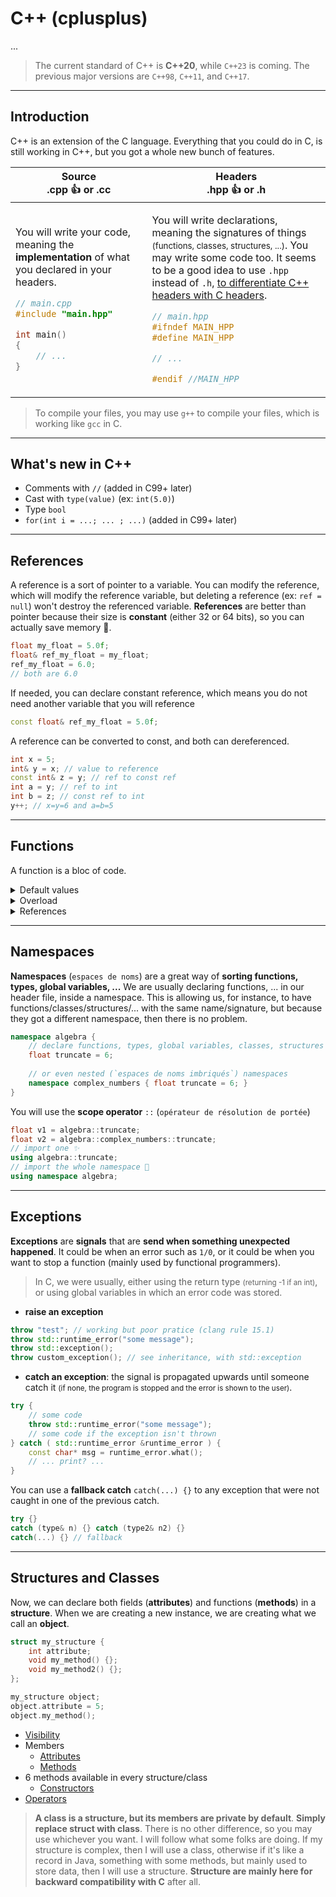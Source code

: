 # C++ (cplusplus)

...

> The current standard of C++ is **C++20**, while `C++23` is coming. The previous major versions are `C++98`, `C++11`, and `C++17`.

<hr class="sl">

## Introduction

C++ is an extension of the C language. Everything that you could do in C, is still working in C++, but you got a whole new bunch of features.

<table class="table border-dark table-striped table-bordered">
<thead><tr><th><b>Source</b><br>.cpp 👍 or .cc</th><th><b>Headers</b><br>.hpp 👍 or .h</th></tr></thead>
<tbody>
<tr>
<td>

You will write your code, meaning the **implementation** of what you declared in your headers.

```cpp
// main.cpp
#include "main.hpp"

int main()
{
	// ...
}
```
</td>
<td>

You will write declarations, meaning the signatures of things <small>(functions, classes, structures, ...)</small>. You may write some code too. It seems to be a good idea to use `.hpp` instead of `.h`, [to differentiate C++ headers with C headers](https://stackoverflow.com/questions/152555/h-or-hpp-for-your-class-definitions).

```cpp
// main.hpp
#ifndef MAIN_HPP
#define MAIN_HPP

// ...

#endif //MAIN_HPP
```
</td>
</tr>
</tbody>
</table>

> To compile your files, you may use `g++` to compile your files, which is working like `gcc` in C.

<hr class="sr">

## What's new in C++

* Comments with `//` (added in C99+ later)
* Cast with `type(value)` (ex: `int(5.0)`)
* Type `bool`
* `for(int i = ...; ... ; ...)` (added in C99+ later)

<hr class="sl">

## References

A reference is a sort of pointer to a variable. You can modify the reference, which will modify the reference variable, but deleting a reference (ex: `ref = null`) won't destroy the referenced variable. **References** are better than pointer because their size is **constant** (either 32 or 64 bits), so you can actually save memory 🚀.

```cpp
float my_float = 5.0f;
float& ref_my_float = my_float;
ref_my_float = 6.0;
// both are 6.0
```

If needed, you can declare constant reference, which means you do not need another variable that you will reference

```cpp
const float& ref_my_float = 5.0f;
```

A reference can be converted to const, and both can dereferenced.

```cpp
int x = 5;
int& y = x; // value to reference
const int& z = y; // ref to const ref
int a = y; // ref to int
int b = z; // const ref to int
y++; // x=y=6 and a=b=5
```

<hr class="sr">

## Functions

A function is a bloc of code.

<details class="details-e">
<summary>Default values</summary>

We can give **default values** to parameters. If a parameter got a default value, then every following parameter must have a default value

```cpp
void abc(int a, int b=1, float c=2.0f) { /* ... */ }
```

> **Default values** are only given in the declaration (header), and **not** in the implementation (source). <br>
> This is do not take into account functions that are not in a header.

</details>

<details class="details-e">
<summary>Overload</summary>

We can **overload** (`surcharger`) a function, meaning that we can write functions with the same name but ...

* **Taking into account that**
  * The return type do not matter
  * The names of the arguments do no matters
* **You can create functions with the same name**
  * with more/fewer arguments
  * with arguments having different types
  * const or not const (see structures and classes)

```cpp
void f(int a, int b) { /* ... */ }
void f(int a, int b, int c) { /* ... */ }
void f(int a, float b) { /* ... */ }
// f(int,int,int) is included in this one
// => "problem" (declaration ok, but we can't call f with with 3 integers)
void f(int a, int b, int c, int d = 0) { /* ... */ }
```
</details>

<details class="details-e">
<summary>References</summary>

Just for the "syntax", but this is the same as for any other type.

```cpp
void f(int& f) {}
void f(const int& f) {}
int& f(int& f) {}
const int& f(int& f) {}
const int& f(const int& f) {}
```

</details>

<hr class="sl">

## Namespaces

**Namespaces** (`espaces de noms`) are a great way of **sorting functions, types, global variables, ...** We are usually declaring functions, ... in our header file, inside a namespace. This is allowing us, for instance, to have functions/classes/structures/... with the same name/signature, but because they got a different namespace, then there is no problem.

```cpp
namespace algebra {
	// declare functions, types, global variables, classes, structures
	float truncate = 6;
	
	// or even nested (`espaces de noms imbriqués`) namespaces
	namespace complex_numbers { float truncate = 6; }
}
```

You will use the **scope operator** `::` (`opérateur de résolution de portée`)

```cpp
float v1 = algebra::truncate;
float v2 = algebra::complex_numbers::truncate;
// import one ✨
using algebra::truncate;
// import the whole namespace 🚀
using namespace algebra;
```

<hr class="sr">

## Exceptions

**Exceptions** are **signals** that are **send when something unexpected happened**. It could be when an error such as `1/0`, or it could be when you want to stop a function (mainly used by functional programmers).

> In C, we were usually, either using the return type <small>(returning -1 if an int)</small>, or using global variables in which an error code was stored.

* **raise an exception**

```cpp
throw "test"; // working but poor pratice (clang rule 15.1)
throw std::runtime_error("some message");
throw std::exception();
throw custom_exception(); // see inheritance, with std::exception
```

* **catch an exception**: the signal is propagated upwards until someone catch it <small>(if none, the program is stopped and the error is shown to the user)</small>.

```cpp
try {
	// some code
	throw std::runtime_error("some message");
	// some code if the exception isn't thrown
} catch ( std::runtime_error &runtime_error ) {
	const char* msg = runtime_error.what();
	// ... print? ...
}
```

You can use a **fallback catch** `catch(...) {}` to any exception that were not caught in one of the previous catch.

```cpp
try {}
catch (type& n) {} catch (type2& n2) {}
catch(...) {} // fallback
```

<hr class="sr">

## Structures and Classes

Now, we can declare both fields (**attributes**) and functions (**methods**) in a **structure**. When we are creating a new instance, we are creating what we call an **object**.

```cpp
struct my_structure {
    int attribute;
    void my_method() {};
    void my_method2() {};
};

my_structure object;
object.attribute = 5;
object.my_method();
```

* [Visibility](class/visibility.md)
* Members
  * [Attributes](class/attributes.md)
  * [Methods](class/methods.md)
* 6 methods available in every structure/class
  * [Constructors](class/constructors.md)
* [Operators](class/operators.md)

> **A class is a structure, but its members are private by default**. **Simply replace struct with class**. There is no other difference, so you may use whichever you want. I will follow what some folks are doing. If my structure is complex, then I will use a class, otherwise if it's like a record in Java, something with some methods, but mainly used to store data, then I will use a structure. **Structure are mainly here for backward compatibility with C** after all.